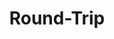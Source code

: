 ---
logo: images/short/Round-Trip.jpg
title: Round-Trip
subTitle: 谷川流 Sneaker文库25周年短篇

category: 短篇

hasResource: true
downloadList:
  - intro: txt
    size: 39KB
    link: https://pan.baidu.com/s/1UiYfExWqOw6UeA35ER6fqA
  - intro: pdf
    size: 2.5MB
    link: https://pan.baidu.com/s/1UiYfExWqOw6UeA35ER6fqA
  - intro: 云盘 提取码:yc9y
    size: 
    link: https://pan.baidu.com/s/1UiYfExWqOw6UeA35ER6fqA

downloadContent: |
  谷川流 Sneaker文库25周年短篇
---